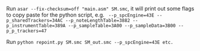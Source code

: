Run `asar --fix-checksum=off "main.asm" SM.smc`, it will print out some flags to copy paste for the python script, e.g.
    ` --p_spcEngine=43E --p_sharedTrackers=34AC --p_noteLengthTable=3882 --p_instrumentTable=389A --p_sampleTable=3A00 --p_sampleData=3B00 --p_p_trackers=47`
    
Run `python repoint.py SM.smc SM_out.smc --p_spcEngine=43E etc.`
